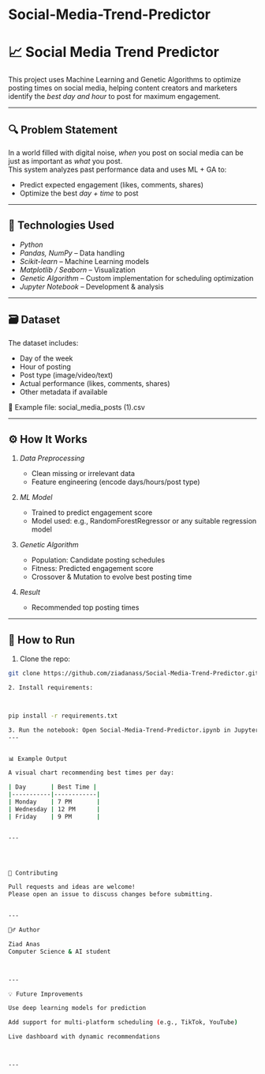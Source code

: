 # Social-Media-Trend-Predictor
# 📈 Social Media Trend Predictor

This project uses Machine Learning and Genetic Algorithms to optimize posting times on social media, helping content creators and marketers identify the *best day and hour* to post for maximum engagement.

---

## 🔍 Problem Statement

In a world filled with digital noise, *when* you post on social media can be just as important as *what* you post.  
This system analyzes past performance data and uses ML + GA to:

- Predict expected engagement (likes, comments, shares)
- Optimize the best *day + time* to post

---
## 🧠 Technologies Used

- *Python*
- *Pandas, NumPy* – Data handling
- *Scikit-learn* – Machine Learning models
- *Matplotlib / Seaborn* – Visualization
- *Genetic Algorithm* – Custom implementation for scheduling optimization
- *Jupyter Notebook* – Development & analysis

---

## 🗃 Dataset

The dataset includes:

- Day of the week
- Hour of posting
- Post type (image/video/text)
- Actual performance (likes, comments, shares)
- Other metadata if available

📁 Example file: social_media_posts (1).csv

---
## ⚙ How It Works

1. *Data Preprocessing*
   - Clean missing or irrelevant data
   - Feature engineering (encode days/hours/post type)

2. *ML Model*
   - Trained to predict engagement score
   - Model used: e.g., RandomForestRegressor or any suitable regression model

3. *Genetic Algorithm*
   - Population: Candidate posting schedules
   - Fitness: Predicted engagement score
   - Crossover & Mutation to evolve best posting time

4. *Result*
   - Recommended top posting times

---


## 🚀 How to Run

1. Clone the repo:
```bash
git clone https://github.com/ziadanass/Social-Media-Trend-Predictor.git

2. Install requirements:



pip install -r requirements.txt

3. Run the notebook: Open Social-Media-Trend-Predictor.ipynb in Jupyter and follow the steps.
---


📊 Example Output

A visual chart recommending best times per day:

| Day       | Best Time |
|-----------|------------|
| Monday    | 7 PM       |
| Wednesday | 12 PM      |
| Friday    | 9 PM       |


---




🤝 Contributing

Pull requests and ideas are welcome!
Please open an issue to discuss changes before submitting.


---

🙋‍♂ Author

Ziad Anas
Computer Science & AI student



---

💡 Future Improvements

Use deep learning models for prediction

Add support for multi-platform scheduling (e.g., TikTok, YouTube)

Live dashboard with dynamic recommendations



---

